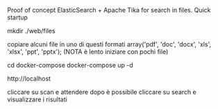 Proof of concept ElasticSearch + Apache Tika for search in files.
Quick startup

mkdir ./web/files

copiare alcuni file in uno di questi formati array('pdf', 'doc', 'docx', 'xls', 'xlsx', 'ppt', 'pptx');
(NOTA è lento iniziare con pochi file)

cd docker-compose
docker-compose up -d

http://localhost

cliccare su scan e attendere
dopo è possibile cliccare su search e visualizzare i risultati